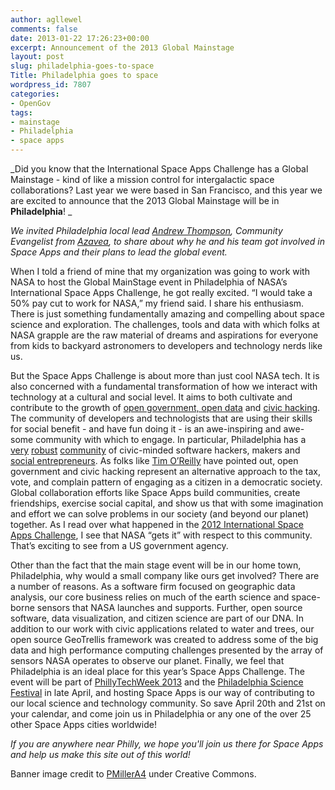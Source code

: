 ```yaml
---
author: agllewel
comments: false
date: 2013-01-22 17:26:23+00:00
excerpt: Announcement of the 2013 Global Mainstage
layout: post
slug: philadelphia-goes-to-space
Title: Philadelphia goes to space
wordpress_id: 7807
categories:
- OpenGov
tags:
- mainstage
- Philadelphia
- space apps
---
```


_Did you know that the International Space Apps Challenge has a Global Mainstage - kind of like a mission control for intergalactic space collaborations? Last year we were based in San Francisco, and this year we are excited to announce that the 2013 Global Mainstage will be in **Philadelphia**! _

_We invited Philadelphia local lead [Andrew Thompson](http://www.azavea.com/about-us/staff-profiles/andrew-thompson/), Community Evangelist from [Azavea](http://www.azavea.com/), to share about why he and his team got involved in Space Apps and their plans to lead the global event._

When I told a friend of mine that my organization was going to work with NASA to host the Global MainStage event in Philadelphia of NASA’s International Space Apps Challenge, he got really excited. “I would take a 50% pay cut to work for NASA,” my friend said. I share his enthusiasm. There is just something fundamentally amazing and compelling about space science and exploration. The challenges, tools and data with which folks at NASA grapple are the raw material of dreams and aspirations for everyone from kids to backyard astronomers to developers and technology nerds like us.

But the Space Apps Challenge is about more than just cool NASA tech. It is also concerned with a fundamental transformation of how we interact with technology at a cultural and social level. It aims to both cultivate and contribute to the growth of [open government, open data](http://www.opengovpartnership.org/) and [civic hacking](http://civic.io/2012/12/31/the-year-that-civic-hacking-changed-everything/). The community of developers and technologists that are using their skills for social benefit - and have fun doing it - is an awe-inspiring and awe-some community with which to engage. In particular, Philadelphia has a [very](http://technicallyphilly.com/) [robust](http://www.azavea.com/a/hacks-for-democracy) [community](http://techcampglobal.org/philadelphia.php) of civic-minded software hackers, makers and [social entrepreneurs](http://christopherwink.com/2011/12/19/social-entrepreneurship-how-philadelphia-could-have-a-regional-distinction-for-startups/). As folks like [Tim O’Reilly](http://ofps.oreilly.com/titles/9780596804350/defining_government_2_0_lessons_learned_.html) have pointed out, open government and civic hacking represent an alternative approach to the tax, vote, and complain pattern of engaging as a citizen in a democratic society. Global collaboration efforts like Space Apps build communities, create friendships, exercise social capital, and show us that with some imagination and effort we can solve problems in our society (and beyond our planet) together. As I read over what happened in the [2012 International Space Apps Challenge](http://2012.spaceappschallenge.org/debrief/#/hello), I see that NASA “gets it” with respect to this community. That’s exciting to see from a US government agency.

Other than the fact that the main stage event will be in our home town, Philadelphia, why would a small company like ours get involved? There are a number of reasons. As a software firm focused on geographic data analysis, our core business relies on much of the earth science and space-borne sensors that NASA launches and supports. Further, open source software, data visualization, and citizen science are part of our DNA. In addition to our work with civic applications related to water and trees, our open source GeoTrellis framework was created to address some of the big data and high performance computing challenges presented by the array of sensors NASA operates to observe our planet. Finally, we feel that Philadelphia is an ideal place for this year’s Space Apps Challenge. The event will be part of [PhillyTechWeek 2013](http://technicallyphilly.com/2012/08/20/philly-tech-week-2013-third-annual-celebration-of-innovation-scheduled-april-19-27) and the [Philadelphia Science Festival](http://www.philasciencefestival.org/) in late April, and hosting Space Apps is our way of contributing to our local science and technology community. So save April 20th and 21st on your calendar, and come join us in Philadelphia or any one of the over 25 other Space Apps cities worldwide!

_If you are anywhere near Philly, we hope you'll join us there for Space Apps and help us make this site out of this world!_

Banner image credit to [PMillerA4](http://www.flickr.com/photos/pmillera4/) under Creative Commons.
